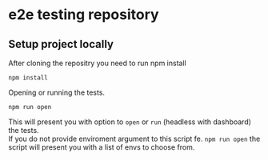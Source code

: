 # e2e testing repository

## Setup project locally

After cloning the repositry you need to run npm install

`npm install`

Opening or running the tests.

`npm run open`

This will present you with option to `open` or `run` (headless with dashboard) the tests.  
If you do not provide enviroment argument to this script fe. `npm run open` the script will present you with a list of envs to choose from.
